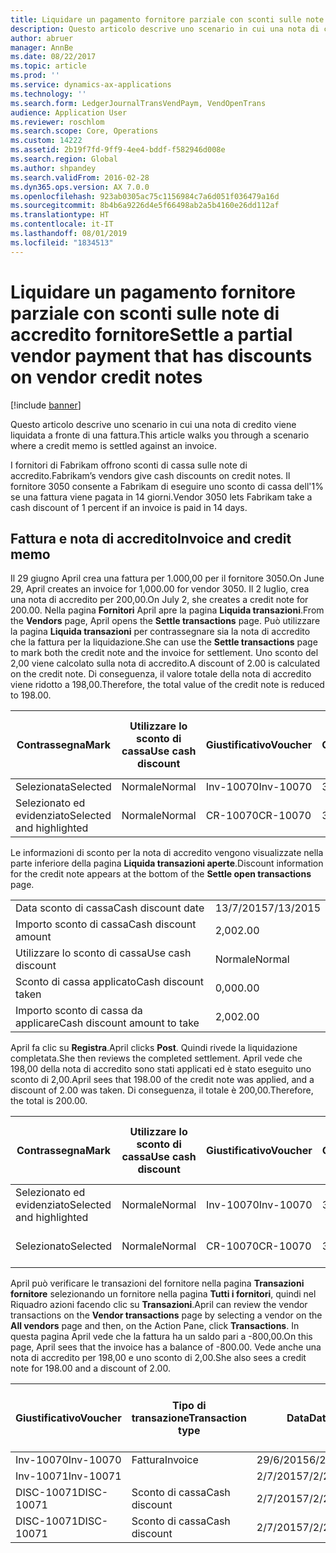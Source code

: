 ```yaml
---
title: Liquidare un pagamento fornitore parziale con sconti sulle note di accredito fornitore
description: Questo articolo descrive uno scenario in cui una nota di credito viene liquidata a fronte di una fattura.
author: abruer
manager: AnnBe
ms.date: 08/22/2017
ms.topic: article
ms.prod: ''
ms.service: dynamics-ax-applications
ms.technology: ''
ms.search.form: LedgerJournalTransVendPaym, VendOpenTrans
audience: Application User
ms.reviewer: roschlom
ms.search.scope: Core, Operations
ms.custom: 14222
ms.assetid: 2b19f7fd-9ff9-4ee4-bddf-f582946d008e
ms.search.region: Global
ms.author: shpandey
ms.search.validFrom: 2016-02-28
ms.dyn365.ops.version: AX 7.0.0
ms.openlocfilehash: 923ab0305ac75c1156984c7a6d051f036479a16d
ms.sourcegitcommit: 8b4b6a9226d4e5f66498ab2a5b4160e26dd112af
ms.translationtype: HT
ms.contentlocale: it-IT
ms.lasthandoff: 08/01/2019
ms.locfileid: "1834513"
---
```

# <a name="settle-a-partial-vendor-payment-that-has-discounts-on-vendor-credit-notes"></a><span data-ttu-id="40325-103">Liquidare un pagamento fornitore parziale con sconti sulle note di accredito fornitore</span><span class="sxs-lookup"><span data-stu-id="40325-103">Settle a partial vendor payment that has discounts on vendor credit notes</span></span>

[!include [banner](../includes/banner.md)]

<span data-ttu-id="40325-104">Questo articolo descrive uno scenario in cui una nota di credito viene liquidata a fronte di una fattura.</span><span class="sxs-lookup"><span data-stu-id="40325-104">This article walks you through a scenario where a credit memo is settled against an invoice.</span></span>

<span data-ttu-id="40325-105">I fornitori di Fabrikam offrono sconti di cassa sulle note di accredito.</span><span class="sxs-lookup"><span data-stu-id="40325-105">Fabrikam’s vendors give cash discounts on credit notes.</span></span> <span data-ttu-id="40325-106">Il fornitore 3050 consente a Fabrikam di eseguire uno sconto di cassa dell'1% se una fattura viene pagata in 14 giorni.</span><span class="sxs-lookup"><span data-stu-id="40325-106">Vendor 3050 lets Fabrikam take a cash discount of 1 percent if an invoice is paid in 14 days.</span></span>

## <a name="invoice-and-credit-memo"></a><span data-ttu-id="40325-107">Fattura e nota di accredito</span><span class="sxs-lookup"><span data-stu-id="40325-107">Invoice and credit memo</span></span>
<span data-ttu-id="40325-108">Il 29 giugno April crea una fattura per 1.000,00 per il fornitore 3050.</span><span class="sxs-lookup"><span data-stu-id="40325-108">On June 29, April creates an invoice for 1,000.00 for vendor 3050.</span></span> <span data-ttu-id="40325-109">Il 2 luglio, crea una nota di accredito per 200,00.</span><span class="sxs-lookup"><span data-stu-id="40325-109">On July 2, she creates a credit note for 200.00.</span></span> <span data-ttu-id="40325-110">Nella pagina **Fornitori** April apre la pagina **Liquida transazioni**.</span><span class="sxs-lookup"><span data-stu-id="40325-110">From the **Vendors** page, April opens the **Settle transactions** page.</span></span> <span data-ttu-id="40325-111">Può utilizzare la pagina **Liquida transazioni** per contrassegnare sia la nota di accredito che la fattura per la liquidazione.</span><span class="sxs-lookup"><span data-stu-id="40325-111">She can use the **Settle transactions** page to mark both the credit note and the invoice for settlement.</span></span> <span data-ttu-id="40325-112">Uno sconto del 2,00 viene calcolato sulla nota di accredito.</span><span class="sxs-lookup"><span data-stu-id="40325-112">A discount of 2.00 is calculated on the credit note.</span></span> <span data-ttu-id="40325-113">Di conseguenza, il valore totale della nota di accredito viene ridotto a 198,00.</span><span class="sxs-lookup"><span data-stu-id="40325-113">Therefore, the total value of the credit note is reduced to 198.00.</span></span>

| <span data-ttu-id="40325-114">Contrassegna</span><span class="sxs-lookup"><span data-stu-id="40325-114">Mark</span></span>                     | <span data-ttu-id="40325-115">Utilizzare lo sconto di cassa</span><span class="sxs-lookup"><span data-stu-id="40325-115">Use cash discount</span></span> | <span data-ttu-id="40325-116">Giustificativo</span><span class="sxs-lookup"><span data-stu-id="40325-116">Voucher</span></span>   | <span data-ttu-id="40325-117">Conto</span><span class="sxs-lookup"><span data-stu-id="40325-117">Account</span></span> | <span data-ttu-id="40325-118">Data</span><span class="sxs-lookup"><span data-stu-id="40325-118">Date</span></span>      | <span data-ttu-id="40325-119">Data di scadenza</span><span class="sxs-lookup"><span data-stu-id="40325-119">Due date</span></span>  | <span data-ttu-id="40325-120">Fattura</span><span class="sxs-lookup"><span data-stu-id="40325-120">Invoice</span></span> | <span data-ttu-id="40325-121">Importo nella valuta della transazione</span><span class="sxs-lookup"><span data-stu-id="40325-121">Amount in transaction currency</span></span> | <span data-ttu-id="40325-122">Valuta</span><span class="sxs-lookup"><span data-stu-id="40325-122">Currency</span></span> | <span data-ttu-id="40325-123">Importo da liquidare</span><span class="sxs-lookup"><span data-stu-id="40325-123">Amount to settle</span></span> |
|--------------------------|-------------------|-----------|---------|-----------|-----------|---------|--------------------------------|----------|------------------|
| <span data-ttu-id="40325-124">Selezionata</span><span class="sxs-lookup"><span data-stu-id="40325-124">Selected</span></span>                 | <span data-ttu-id="40325-125">Normale</span><span class="sxs-lookup"><span data-stu-id="40325-125">Normal</span></span>            | <span data-ttu-id="40325-126">Inv-10070</span><span class="sxs-lookup"><span data-stu-id="40325-126">Inv-10070</span></span> | <span data-ttu-id="40325-127">3050</span><span class="sxs-lookup"><span data-stu-id="40325-127">3050</span></span>    | <span data-ttu-id="40325-128">29/6/2015</span><span class="sxs-lookup"><span data-stu-id="40325-128">6/29/2015</span></span> | <span data-ttu-id="40325-129">29/7/2015</span><span class="sxs-lookup"><span data-stu-id="40325-129">7/29/2015</span></span> | <span data-ttu-id="40325-130">10070</span><span class="sxs-lookup"><span data-stu-id="40325-130">10070</span></span>   | <span data-ttu-id="40325-131">-1.000,00</span><span class="sxs-lookup"><span data-stu-id="40325-131">-1,000.00</span></span>                      | <span data-ttu-id="40325-132">GBP</span><span class="sxs-lookup"><span data-stu-id="40325-132">USD</span></span>      | <span data-ttu-id="40325-133">-990,00</span><span class="sxs-lookup"><span data-stu-id="40325-133">-990.00</span></span>          |
| <span data-ttu-id="40325-134">Selezionato ed evidenziato</span><span class="sxs-lookup"><span data-stu-id="40325-134">Selected and highlighted</span></span> | <span data-ttu-id="40325-135">Normale</span><span class="sxs-lookup"><span data-stu-id="40325-135">Normal</span></span>            | <span data-ttu-id="40325-136">CR-10070</span><span class="sxs-lookup"><span data-stu-id="40325-136">CR-10070</span></span>  | <span data-ttu-id="40325-137">3050</span><span class="sxs-lookup"><span data-stu-id="40325-137">3050</span></span>    | <span data-ttu-id="40325-138">2/7/2015</span><span class="sxs-lookup"><span data-stu-id="40325-138">7/2/2015</span></span>  | <span data-ttu-id="40325-139">29/7/2015</span><span class="sxs-lookup"><span data-stu-id="40325-139">7/29/2015</span></span> |         | <span data-ttu-id="40325-140">200,00</span><span class="sxs-lookup"><span data-stu-id="40325-140">200.00</span></span>                         | <span data-ttu-id="40325-141">GBP</span><span class="sxs-lookup"><span data-stu-id="40325-141">USD</span></span>      | <span data-ttu-id="40325-142">198,00</span><span class="sxs-lookup"><span data-stu-id="40325-142">198.00</span></span>           |

<span data-ttu-id="40325-143">Le informazioni di sconto per la nota di accredito vengono visualizzate nella parte inferiore della pagina **Liquida transazioni aperte**.</span><span class="sxs-lookup"><span data-stu-id="40325-143">Discount information for the credit note appears at the bottom of the **Settle open transactions** page.</span></span>

|                              |           |
|------------------------------|-----------|
| <span data-ttu-id="40325-144">Data sconto di cassa</span><span class="sxs-lookup"><span data-stu-id="40325-144">Cash discount date</span></span>           | <span data-ttu-id="40325-145">13/7/2015</span><span class="sxs-lookup"><span data-stu-id="40325-145">7/13/2015</span></span> |
| <span data-ttu-id="40325-146">Importo sconto di cassa</span><span class="sxs-lookup"><span data-stu-id="40325-146">Cash discount amount</span></span>         | <span data-ttu-id="40325-147">2,00</span><span class="sxs-lookup"><span data-stu-id="40325-147">2.00</span></span>      |
| <span data-ttu-id="40325-148">Utilizzare lo sconto di cassa</span><span class="sxs-lookup"><span data-stu-id="40325-148">Use cash discount</span></span>            | <span data-ttu-id="40325-149">Normale</span><span class="sxs-lookup"><span data-stu-id="40325-149">Normal</span></span>    |
| <span data-ttu-id="40325-150">Sconto di cassa applicato</span><span class="sxs-lookup"><span data-stu-id="40325-150">Cash discount taken</span></span>          | <span data-ttu-id="40325-151">0,00</span><span class="sxs-lookup"><span data-stu-id="40325-151">0.00</span></span>      |
| <span data-ttu-id="40325-152">Importo sconto di cassa da applicare</span><span class="sxs-lookup"><span data-stu-id="40325-152">Cash discount amount to take</span></span> | <span data-ttu-id="40325-153">2,00</span><span class="sxs-lookup"><span data-stu-id="40325-153">2.00</span></span>      |

<span data-ttu-id="40325-154">April fa clic su **Registra**.</span><span class="sxs-lookup"><span data-stu-id="40325-154">April clicks **Post**.</span></span> <span data-ttu-id="40325-155">Quindi rivede la liquidazione completata.</span><span class="sxs-lookup"><span data-stu-id="40325-155">She then reviews the completed settlement.</span></span> <span data-ttu-id="40325-156">April vede che 198,00 della nota di accredito sono stati applicati ed è stato eseguito uno sconto di 2,00.</span><span class="sxs-lookup"><span data-stu-id="40325-156">April sees that 198.00 of the credit note was applied, and a discount of 2.00 was taken.</span></span> <span data-ttu-id="40325-157">Di conseguenza, il totale è 200,00.</span><span class="sxs-lookup"><span data-stu-id="40325-157">Therefore, the total is 200.00.</span></span>

| <span data-ttu-id="40325-158">Contrassegna</span><span class="sxs-lookup"><span data-stu-id="40325-158">Mark</span></span>                     | <span data-ttu-id="40325-159">Utilizzare lo sconto di cassa</span><span class="sxs-lookup"><span data-stu-id="40325-159">Use cash discount</span></span> | <span data-ttu-id="40325-160">Giustificativo</span><span class="sxs-lookup"><span data-stu-id="40325-160">Voucher</span></span>   | <span data-ttu-id="40325-161">Conto</span><span class="sxs-lookup"><span data-stu-id="40325-161">Account</span></span> | <span data-ttu-id="40325-162">Data</span><span class="sxs-lookup"><span data-stu-id="40325-162">Date</span></span>      | <span data-ttu-id="40325-163">Data di scadenza</span><span class="sxs-lookup"><span data-stu-id="40325-163">Due date</span></span>  | <span data-ttu-id="40325-164">Fattura</span><span class="sxs-lookup"><span data-stu-id="40325-164">Invoice</span></span>  | <span data-ttu-id="40325-165">Importo nella valuta della transazione</span><span class="sxs-lookup"><span data-stu-id="40325-165">Amount in transaction currency</span></span> | <span data-ttu-id="40325-166">Valuta</span><span class="sxs-lookup"><span data-stu-id="40325-166">Currency</span></span> | <span data-ttu-id="40325-167">Importo da liquidare</span><span class="sxs-lookup"><span data-stu-id="40325-167">Amount to settle</span></span> |
|--------------------------|-------------------|-----------|---------|-----------|-----------|----------|--------------------------------|----------|------------------|
| <span data-ttu-id="40325-168">Selezionato ed evidenziato</span><span class="sxs-lookup"><span data-stu-id="40325-168">Selected and highlighted</span></span> | <span data-ttu-id="40325-169">Normale</span><span class="sxs-lookup"><span data-stu-id="40325-169">Normal</span></span>            | <span data-ttu-id="40325-170">Inv-10070</span><span class="sxs-lookup"><span data-stu-id="40325-170">Inv-10070</span></span> | <span data-ttu-id="40325-171">3050</span><span class="sxs-lookup"><span data-stu-id="40325-171">3050</span></span>    | <span data-ttu-id="40325-172">29/6/2015</span><span class="sxs-lookup"><span data-stu-id="40325-172">6/29/2015</span></span> | <span data-ttu-id="40325-173">29/7/2015</span><span class="sxs-lookup"><span data-stu-id="40325-173">7/29/2015</span></span> | <span data-ttu-id="40325-174">10070</span><span class="sxs-lookup"><span data-stu-id="40325-174">10070</span></span>    | <span data-ttu-id="40325-175">-1.000,00</span><span class="sxs-lookup"><span data-stu-id="40325-175">-1,000.00</span></span>                      | <span data-ttu-id="40325-176">GBP</span><span class="sxs-lookup"><span data-stu-id="40325-176">USD</span></span>      | <span data-ttu-id="40325-177">-200,00</span><span class="sxs-lookup"><span data-stu-id="40325-177">-200.00</span></span>          |
| <span data-ttu-id="40325-178">Selezionato</span><span class="sxs-lookup"><span data-stu-id="40325-178">Selected</span></span>                 | <span data-ttu-id="40325-179">Normale</span><span class="sxs-lookup"><span data-stu-id="40325-179">Normal</span></span>            | <span data-ttu-id="40325-180">CR-10070</span><span class="sxs-lookup"><span data-stu-id="40325-180">CR-10070</span></span>  | <span data-ttu-id="40325-181">3050</span><span class="sxs-lookup"><span data-stu-id="40325-181">3050</span></span>    | <span data-ttu-id="40325-182">2/7/2015</span><span class="sxs-lookup"><span data-stu-id="40325-182">7/2/2015</span></span>  | <span data-ttu-id="40325-183">29/7/2015</span><span class="sxs-lookup"><span data-stu-id="40325-183">7/29/2015</span></span> | <span data-ttu-id="40325-184">CR-10070</span><span class="sxs-lookup"><span data-stu-id="40325-184">CR-10070</span></span> | <span data-ttu-id="40325-185">200,00</span><span class="sxs-lookup"><span data-stu-id="40325-185">200.00</span></span>                         | <span data-ttu-id="40325-186">GBP</span><span class="sxs-lookup"><span data-stu-id="40325-186">USD</span></span>      | <span data-ttu-id="40325-187">198,00</span><span class="sxs-lookup"><span data-stu-id="40325-187">198.00</span></span>           |

<span data-ttu-id="40325-188">April può verificare le transazioni del fornitore nella pagina **Transazioni fornitore** selezionando un fornitore nella pagina **Tutti i fornitori**, quindi nel Riquadro azioni facendo clic su **Transazioni**.</span><span class="sxs-lookup"><span data-stu-id="40325-188">April can review the vendor transactions on the **Vendor transactions** page by selecting a vendor on the **All vendors** page and then, on the Action Pane, click **Transactions**.</span></span> <span data-ttu-id="40325-189">In questa pagina April vede che la fattura ha un saldo pari a -800,00.</span><span class="sxs-lookup"><span data-stu-id="40325-189">On this page, April sees that the invoice has a balance of -800.00.</span></span> <span data-ttu-id="40325-190">Vede anche una nota di accredito per 198,00 e uno sconto di 2,00.</span><span class="sxs-lookup"><span data-stu-id="40325-190">She also sees a credit note for 198.00 and a discount of 2.00.</span></span>

| <span data-ttu-id="40325-191">Giustificativo</span><span class="sxs-lookup"><span data-stu-id="40325-191">Voucher</span></span>    | <span data-ttu-id="40325-192">Tipo di transazione</span><span class="sxs-lookup"><span data-stu-id="40325-192">Transaction type</span></span> | <span data-ttu-id="40325-193">Data</span><span class="sxs-lookup"><span data-stu-id="40325-193">Date</span></span>      | <span data-ttu-id="40325-194">Fattura</span><span class="sxs-lookup"><span data-stu-id="40325-194">Invoice</span></span> | <span data-ttu-id="40325-195">Importo Dare in valuta transazione</span><span class="sxs-lookup"><span data-stu-id="40325-195">Amount in transaction currency debit</span></span> | <span data-ttu-id="40325-196">Importo Avere in valuta transazione</span><span class="sxs-lookup"><span data-stu-id="40325-196">Amount in transaction currency credit</span></span> | <span data-ttu-id="40325-197">Saldo</span><span class="sxs-lookup"><span data-stu-id="40325-197">Balance</span></span> | <span data-ttu-id="40325-198">Valuta</span><span class="sxs-lookup"><span data-stu-id="40325-198">Currency</span></span> |
|------------|------------------|-----------|---------|--------------------------------------|---------------------------------------|---------|----------|
| <span data-ttu-id="40325-199">Inv-10070</span><span class="sxs-lookup"><span data-stu-id="40325-199">Inv-10070</span></span>  | <span data-ttu-id="40325-200">Fattura</span><span class="sxs-lookup"><span data-stu-id="40325-200">Invoice</span></span>          | <span data-ttu-id="40325-201">29/6/2015</span><span class="sxs-lookup"><span data-stu-id="40325-201">6/29/2015</span></span> | <span data-ttu-id="40325-202">10070</span><span class="sxs-lookup"><span data-stu-id="40325-202">10070</span></span>   |                                      | <span data-ttu-id="40325-203">1.000,00</span><span class="sxs-lookup"><span data-stu-id="40325-203">1,000.00</span></span>                              | <span data-ttu-id="40325-204">-800,00</span><span class="sxs-lookup"><span data-stu-id="40325-204">-800.00</span></span> | <span data-ttu-id="40325-205">GBP</span><span class="sxs-lookup"><span data-stu-id="40325-205">USD</span></span>      |
| <span data-ttu-id="40325-206">Inv-10071</span><span class="sxs-lookup"><span data-stu-id="40325-206">Inv-10071</span></span>  |                  | <span data-ttu-id="40325-207">2/7/2015</span><span class="sxs-lookup"><span data-stu-id="40325-207">7/2/2015</span></span>  | <span data-ttu-id="40325-208">CR10071</span><span class="sxs-lookup"><span data-stu-id="40325-208">CR10071</span></span> | <span data-ttu-id="40325-209">200,00</span><span class="sxs-lookup"><span data-stu-id="40325-209">200.00</span></span>                               |                                       | <span data-ttu-id="40325-210">0,00</span><span class="sxs-lookup"><span data-stu-id="40325-210">0.00</span></span>    | <span data-ttu-id="40325-211">GBP</span><span class="sxs-lookup"><span data-stu-id="40325-211">USD</span></span>      |
| <span data-ttu-id="40325-212">DISC-10071</span><span class="sxs-lookup"><span data-stu-id="40325-212">DISC-10071</span></span> |  <span data-ttu-id="40325-213">Sconto di cassa</span><span class="sxs-lookup"><span data-stu-id="40325-213">Cash discount</span></span>   | <span data-ttu-id="40325-214">2/7/2015</span><span class="sxs-lookup"><span data-stu-id="40325-214">7/2/2015</span></span>  |         | <span data-ttu-id="40325-215">2,00</span><span class="sxs-lookup"><span data-stu-id="40325-215">2.00</span></span>                                 |                                       | <span data-ttu-id="40325-216">0,00</span><span class="sxs-lookup"><span data-stu-id="40325-216">0.00</span></span>    | <span data-ttu-id="40325-217">GBP</span><span class="sxs-lookup"><span data-stu-id="40325-217">USD</span></span>      |
| <span data-ttu-id="40325-218">DISC-10071</span><span class="sxs-lookup"><span data-stu-id="40325-218">DISC-10071</span></span> |  <span data-ttu-id="40325-219">Sconto di cassa</span><span class="sxs-lookup"><span data-stu-id="40325-219">Cash discount</span></span>   | <span data-ttu-id="40325-220">2/7/2015</span><span class="sxs-lookup"><span data-stu-id="40325-220">7/2/2015</span></span>  |         |                                      | <span data-ttu-id="40325-221">2,00</span><span class="sxs-lookup"><span data-stu-id="40325-221">2.00</span></span>                                  | <span data-ttu-id="40325-222">0,00</span><span class="sxs-lookup"><span data-stu-id="40325-222">0.00</span></span>    | <span data-ttu-id="40325-223">GBP</span><span class="sxs-lookup"><span data-stu-id="40325-223">USD</span></span>      |





